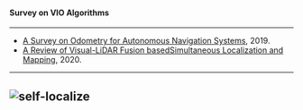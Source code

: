 #### Survey on VIO Algorithms
-------------------

- [A Survey on Odometry for Autonomous Navigation Systems](https://www.researchgate.net/publication/334504023_A_Survey_on_Odometry_for_Autonomous_Navigation_Systems), 2019.
- [A Review of Visual-LiDAR Fusion basedSimultaneous Localization and Mapping](https://res.mdpi.com/d_attachment/sensors/sensors-20-02068/article_deploy/sensors-20-02068.pdf), 2020.
------------------
![self-localize](https://github.com/gopala-kr/Quantum-Dots/blob/master/15-visual-inertial-odometry/self-localize.PNG)
---------------------------
